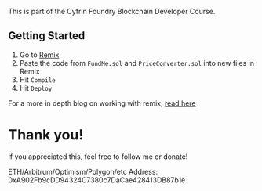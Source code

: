 This is part of the Cyfrin Foundry Blockchain Developer Course.

## Getting Started

1. Go to [Remix](https://remix.ethereum.org/)
2. Paste the code from `FundMe.sol` and `PriceConverter.sol` into new files in Remix
3. Hit `Compile`
4. Hit `Deploy`

For a more in depth blog on working with remix, [read here](https://docs.chain.link/docs/deploy-your-first-contract/)

# Thank you!

If you appreciated this, feel free to follow me or donate!

ETH/Arbitrum/Optimism/Polygon/etc Address: 0xA902Fb9cDD94324C7380c7DaCae428413DB87b1e